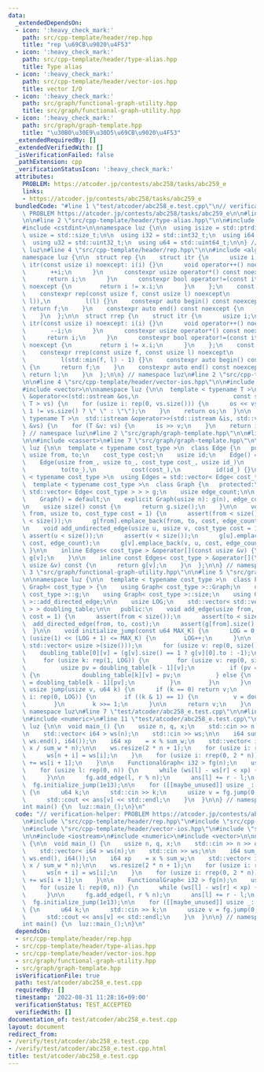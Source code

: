 ```yaml
---
data:
  _extendedDependsOn:
  - icon: ':heavy_check_mark:'
    path: src/cpp-template/header/rep.hpp
    title: "rep \u69CB\u9020\u4F53"
  - icon: ':heavy_check_mark:'
    path: src/cpp-template/header/type-alias.hpp
    title: Type alias
  - icon: ':heavy_check_mark:'
    path: src/cpp-template/header/vector-ios.hpp
    title: vector I/O
  - icon: ':heavy_check_mark:'
    path: src/graph/functional-graph-utility.hpp
    title: src/graph/functional-graph-utility.hpp
  - icon: ':heavy_check_mark:'
    path: src/graph/graph-template.hpp
    title: "\u30B0\u30E9\u30D5\u69CB\u9020\u4F53"
  _extendedRequiredBy: []
  _extendedVerifiedWith: []
  _isVerificationFailed: false
  _pathExtension: cpp
  _verificationStatusIcon: ':heavy_check_mark:'
  attributes:
    PROBLEM: https://atcoder.jp/contests/abc258/tasks/abc259_e
    links:
    - https://atcoder.jp/contests/abc258/tasks/abc259_e
  bundledCode: "#line 1 \"test/atcoder/abc258_e.test.cpp\"\n// verification-helper:\
    \ PROBLEM https://atcoder.jp/contests/abc258/tasks/abc259_e\n\n#line 2 \"src/cpp-template/header/rep.hpp\"\
    \n\n#line 2 \"src/cpp-template/header/type-alias.hpp\"\n\n#include <cstddef>\n\
    #include <cstdint>\n\nnamespace luz {\n\n  using isize = std::ptrdiff_t;\n  using\
    \ usize = std::size_t;\n\n  using i32 = std::int32_t;\n  using i64 = std::int64_t;\n\
    \  using u32 = std::uint32_t;\n  using u64 = std::uint64_t;\n\n} // namespace\
    \ luz\n#line 4 \"src/cpp-template/header/rep.hpp\"\n\n#include <algorithm>\n\n\
    namespace luz {\n\n  struct rep {\n    struct itr {\n      usize i;\n      constexpr\
    \ itr(const usize i) noexcept: i(i) {}\n      void operator++() noexcept {\n \
    \       ++i;\n      }\n      constexpr usize operator*() const noexcept {\n  \
    \      return i;\n      }\n      constexpr bool operator!=(const itr x) const\
    \ noexcept {\n        return i != x.i;\n      }\n    };\n    const itr f, l;\n\
    \    constexpr rep(const usize f, const usize l) noexcept\n        : f(std::min(f,\
    \ l)),\n          l(l) {}\n    constexpr auto begin() const noexcept {\n     \
    \ return f;\n    }\n    constexpr auto end() const noexcept {\n      return l;\n\
    \    }\n  };\n\n  struct rrep {\n    struct itr {\n      usize i;\n      constexpr\
    \ itr(const usize i) noexcept: i(i) {}\n      void operator++() noexcept {\n \
    \       --i;\n      }\n      constexpr usize operator*() const noexcept {\n  \
    \      return i;\n      }\n      constexpr bool operator!=(const itr x) const\
    \ noexcept {\n        return i != x.i;\n      }\n    };\n    const itr f, l;\n\
    \    constexpr rrep(const usize f, const usize l) noexcept\n        : f(l - 1),\n\
    \          l(std::min(f, l) - 1) {}\n    constexpr auto begin() const noexcept\
    \ {\n      return f;\n    }\n    constexpr auto end() const noexcept {\n     \
    \ return l;\n    }\n  };\n\n} // namespace luz\n#line 2 \"src/cpp-template/header/vector-ios.hpp\"\
    \n\n#line 4 \"src/cpp-template/header/vector-ios.hpp\"\n\n#include <iostream>\n\
    #include <vector>\n\nnamespace luz {\n\n  template < typename T >\n  std::ostream\
    \ &operator<<(std::ostream &os,\n                           const std::vector<\
    \ T > vs) {\n    for (usize i: rep(0, vs.size())) {\n      os << vs[i] << (i +\
    \ 1 != vs.size() ? \" \" : \"\");\n    }\n    return os;\n  }\n\n  template <\
    \ typename T >\n  std::istream &operator>>(std::istream &is, std::vector< T >\
    \ &vs) {\n    for (T &v: vs) {\n      is >> v;\n    }\n    return is;\n  }\n\n\
    } // namespace luz\n#line 2 \"src/graph/graph-template.hpp\"\n\n#line 4 \"src/graph/graph-template.hpp\"\
    \n\n#include <cassert>\n#line 7 \"src/graph/graph-template.hpp\"\n\nnamespace\
    \ luz {\n\n  template < typename cost_type >\n  class Edge {\n   public:\n   \
    \ usize from, to;\n    cost_type cost;\n    usize id;\n    Edge() = default;\n\
    \    Edge(usize from_, usize to_, cost_type cost_, usize id_)\n        : from(from_),\n\
    \          to(to_),\n          cost(cost_),\n          id(id_) {}\n  };\n\n  template\
    \ < typename cost_type >\n  using Edges = std::vector< Edge< cost_type > >;\n\n\
    \  template < typename cost_type >\n  class Graph {\n   protected:\n    std::vector<\
    \ std::vector< Edge< cost_type > > > g;\n    usize edge_count;\n\n   public:\n\
    \    Graph() = default;\n    explicit Graph(usize n): g(n), edge_count(0) {}\n\
    \n    usize size() const {\n      return g.size();\n    }\n\n    void add_directed_edge(usize\
    \ from, usize to, cost_type cost = 1) {\n      assert(from < size());\n      assert(to\
    \ < size());\n      g[from].emplace_back(from, to, cost, edge_count++);\n    }\n\
    \n    void add_undirected_edge(usize u, usize v, cost_type cost = 1) {\n     \
    \ assert(u < size());\n      assert(v < size());\n      g[u].emplace_back(u, v,\
    \ cost, edge_count);\n      g[v].emplace_back(v, u, cost, edge_count++);\n   \
    \ }\n\n    inline Edges< cost_type > &operator[](const usize &v) {\n      return\
    \ g[v];\n    }\n\n    inline const Edges< cost_type > &operator[](\n        const\
    \ usize &v) const {\n      return g[v];\n    }\n  };\n\n} // namespace luz\n#line\
    \ 3 \"src/graph/functional-graph-utility.hpp\"\n\n#line 5 \"src/graph/functional-graph-utility.hpp\"\
    \n\nnamespace luz {\n\n  template < typename cost_type >\n  class FunctionalGraph:\
    \ Graph< cost_type > {\n    using Graph< cost_type >::Graph;\n    using Graph<\
    \ cost_type >::g;\n    using Graph< cost_type >::size;\n    using Graph< cost_type\
    \ >::add_directed_edge;\n\n    usize LOG;\n    std::vector< std::vector< usize\
    \ > > doubling_table;\n\n   public:\n    void add_edge(usize from, usize to, cost_type\
    \ cost = 1) {\n      assert(from < size());\n      assert(to < size());\n    \
    \  add_directed_edge(from, to, cost);\n      assert(g[from].size() == 1);\n  \
    \  }\n\n    void initialize_jump(const u64 MAX_K) {\n      LOG = 0;\n      while\
    \ (usize(1) << (LOG + 1) <= MAX_K) {\n        LOG++;\n      }\n\n      doubling_table.assign(LOG,\
    \ std::vector< usize >(size()));\n      for (usize v: rep(0, size())) {\n    \
    \    doubling_table[0][v] = (g[v].size() == 1 ? g[v][0].to : -1);\n      }\n \
    \     for (usize k: rep(1, LOG)) {\n        for (usize v: rep(0, size())) {\n\
    \          usize pv = doubling_table[k - 1][v];\n          if (pv == (usize)-1)\
    \ {\n            doubling_table[k][v] = pv;\n          } else {\n            doubling_table[k][v]\
    \ = doubling_table[k - 1][pv];\n          }\n        }\n      }\n    }\n\n   \
    \ usize jump(usize v, u64 k) {\n      if (k == 0) return v;\n      for (usize\
    \ i: rep(0, LOG)) {\n        if ((k & 1) == 1) {\n          v = doubling_table[i][v];\n\
    \        }\n        k >>= 1;\n      }\n\n      return v;\n    }\n  };\n\n} //\
    \ namespace luz\n#line 7 \"test/atcoder/abc258_e.test.cpp\"\n\n#line 9 \"test/atcoder/abc258_e.test.cpp\"\
    \n#include <numeric>\n#line 11 \"test/atcoder/abc258_e.test.cpp\"\n\nnamespace\
    \ luz {\n\n  void main_() {\n    usize n, q, x;\n    std::cin >> n >> q >> x;\n\
    \n    std::vector< i64 > ws(n);\n    std::cin >> ws;\n\n    i64 sum_w = std::accumulate(ws.begin(),\
    \ ws.end(), i64());\n    i64 xp    = x % sum_w;\n    std::vector< i64 > ans(n,\
    \ x / sum_w * n);\n\n    ws.resize(2 * n + 1);\n    for (usize i: rep(0, n)) {\n\
    \      ws[n + i] = ws[i];\n    }\n    for (usize i: rrep(0, 2 * n)) {\n      ws[i]\
    \ += ws[i + 1];\n    }\n\n    FunctionalGraph< i32 > fg(n);\n    usize r = 0;\n\
    \    for (usize l: rep(0, n)) {\n      while (ws[l] - ws[r] < xp) {\n        r++;\n\
    \      }\n\n      fg.add_edge(l, r % n);\n      ans[l] += r - l;\n    }\n\n  \
    \  fg.initialize_jump(1e13);\n\n    for ([[maybe_unused]] usize _: rep(0, q))\
    \ {\n      u64 k;\n      std::cin >> k;\n      usize v = fg.jump(0, k - 1);\n\
    \      std::cout << ans[v] << std::endl;\n    }\n  }\n\n} // namespace luz\n\n\
    int main() {\n  luz::main_();\n}\n"
  code: "// verification-helper: PROBLEM https://atcoder.jp/contests/abc258/tasks/abc259_e\n\
    \n#include \"src/cpp-template/header/rep.hpp\"\n#include \"src/cpp-template/header/type-alias.hpp\"\
    \n#include \"src/cpp-template/header/vector-ios.hpp\"\n#include \"src/graph/functional-graph-utility.hpp\"\
    \n\n#include <iostream>\n#include <numeric>\n#include <vector>\n\nnamespace luz\
    \ {\n\n  void main_() {\n    usize n, q, x;\n    std::cin >> n >> q >> x;\n\n\
    \    std::vector< i64 > ws(n);\n    std::cin >> ws;\n\n    i64 sum_w = std::accumulate(ws.begin(),\
    \ ws.end(), i64());\n    i64 xp    = x % sum_w;\n    std::vector< i64 > ans(n,\
    \ x / sum_w * n);\n\n    ws.resize(2 * n + 1);\n    for (usize i: rep(0, n)) {\n\
    \      ws[n + i] = ws[i];\n    }\n    for (usize i: rrep(0, 2 * n)) {\n      ws[i]\
    \ += ws[i + 1];\n    }\n\n    FunctionalGraph< i32 > fg(n);\n    usize r = 0;\n\
    \    for (usize l: rep(0, n)) {\n      while (ws[l] - ws[r] < xp) {\n        r++;\n\
    \      }\n\n      fg.add_edge(l, r % n);\n      ans[l] += r - l;\n    }\n\n  \
    \  fg.initialize_jump(1e13);\n\n    for ([[maybe_unused]] usize _: rep(0, q))\
    \ {\n      u64 k;\n      std::cin >> k;\n      usize v = fg.jump(0, k - 1);\n\
    \      std::cout << ans[v] << std::endl;\n    }\n  }\n\n} // namespace luz\n\n\
    int main() {\n  luz::main_();\n}\n"
  dependsOn:
  - src/cpp-template/header/rep.hpp
  - src/cpp-template/header/type-alias.hpp
  - src/cpp-template/header/vector-ios.hpp
  - src/graph/functional-graph-utility.hpp
  - src/graph/graph-template.hpp
  isVerificationFile: true
  path: test/atcoder/abc258_e.test.cpp
  requiredBy: []
  timestamp: '2022-08-31 11:28:16+09:00'
  verificationStatus: TEST_ACCEPTED
  verifiedWith: []
documentation_of: test/atcoder/abc258_e.test.cpp
layout: document
redirect_from:
- /verify/test/atcoder/abc258_e.test.cpp
- /verify/test/atcoder/abc258_e.test.cpp.html
title: test/atcoder/abc258_e.test.cpp
---
```

